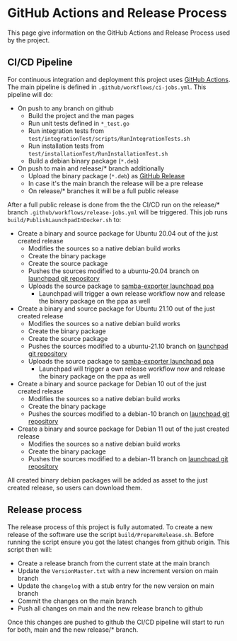 # GitHub Actions and Release Process

This page give information on the GitHub Actions and Release Process used by the project.

## CI/CD Pipeline

For continuous integration and deployment this project uses [GitHub Actions](https://github.com/imker25/samba_exporter/actions). The main pipeline is defined in `.github/workflows/ci-jobs.yml`. This pipeline will do:

- On push to any branch on github
  - Build the project and the man pages
  - Run unit tests defined in `*_test.go`
  - Run integration tests from `test/integrationTest/scripts/RunIntegrationTests.sh`
  - Run installation tests from `test/installationTest/RunInstallationTest.sh`
  - Build a debian binary package (`*.deb`)
- On push to main and release/* branch additionally
  - Upload the binary package (`*.deb`) as [GitHub Release](https://github.com/imker25/samba_exporter/releases)
  - In case it's the main branch the release will be a pre release
  - On release/* branches it will be a full public release

After a full public release is done from the the CI/CD run on the release/* branch `.github/workflows/release-jobs.yml` will be triggered. This job runs `build/PublishLaunchpadInDocker.sh` to:

- Create a binary and source package for Ubuntu 20.04 out of the just created release
  - Modifies the sources so a native debian build works
  - Create the binary package
  - Create the source package
  - Pushes the sources modified to a ubuntu-20.04 branch on [launchpad git repository](https://code.launchpad.net/~imker/samba-exporter/+git/samba-exporter)
  - Uploads the source package to [samba-exporter launchpad ppa](https://launchpad.net/~imker/+archive/ubuntu/samba-exporter-ppa)
    - Launchpad will trigger a own release workflow now and release the binary package on the ppa as well
- Create a binary and source package for Ubuntu 21.10 out of the just created release
  - Modifies the sources so a native debian build works
  - Create the binary package
  - Create the source package
  - Pushes the sources modified to a ubuntu-21.10 branch on [launchpad git repository](https://code.launchpad.net/~imker/samba-exporter/+git/samba-exporter)
  - Uploads the source package to [samba-exporter launchpad ppa](https://launchpad.net/~imker/+archive/ubuntu/samba-exporter-ppa)
    - Launchpad will trigger a own release workflow now and release the binary package on the ppa as well
- Create a binary and source package for Debian 10 out of the just created release
  - Modifies the sources so a native debian build works
  - Create the binary package
  - Pushes the sources modified to a debian-10 branch on [launchpad git repository](https://code.launchpad.net/~imker/samba-exporter/+git/samba-exporter)
- Create a binary and source package for Debian 11 out of the just created release
  - Modifies the sources so a native debian build works
  - Create the binary package
  - Pushes the sources modified to a debian-11 branch on [launchpad git repository](https://code.launchpad.net/~imker/samba-exporter/+git/samba-exporter)  

All created binary debian packages will be added as asset to the just created release, so users can download them.

## Release process

The release process of this project is fully automated. To create a new release of the software use the script `build/PrepareRelease.sh`. Before running the script ensure you got the latest changes from github origin. This script then will:

- Create a release branch from the current state at the main branch
- Update the `VersionMaster.txt` with a new increment version on main branch
- Update the `changelog` with a stub entry for the new version on main branch
- Commit the changes on the main branch
- Push all changes on main and the new release branch to github

Once this changes are pushed to github the CI/CD pipeline will start to run for both, main and the new release/* branch.
